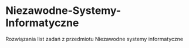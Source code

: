 # Niezawodne-Systemy-Informatyczne

Rozwiązania list zadań z przedmiotu Niezawodne systemy informatyczne
